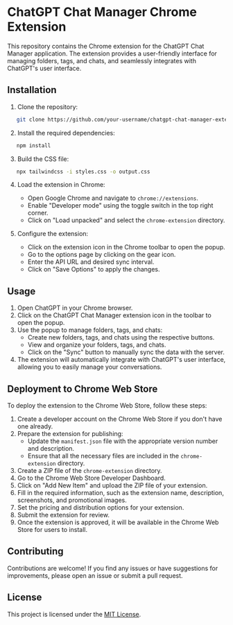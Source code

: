 # ChatGPT Chat Manager Chrome Extension

This repository contains the Chrome extension for the ChatGPT Chat Manager application. The extension provides a user-friendly interface for managing folders, tags, and chats, and seamlessly integrates with ChatGPT's user interface.

## Installation

1. Clone the repository:
```sh
   git clone https://github.com/your-username/chatgpt-chat-manager-extension.git
```

2. Install the required dependencies:
```sh
   npm install
```

3. Build the CSS file:
```sh
   npx tailwindcss -i styles.css -o output.css
```

4. Load the extension in Chrome:
   - Open Google Chrome and navigate to `chrome://extensions`.
   - Enable "Developer mode" using the toggle switch in the top right corner.
   - Click on "Load unpacked" and select the `chrome-extension` directory.

5. Configure the extension:
   - Click on the extension icon in the Chrome toolbar to open the popup.
   - Go to the options page by clicking on the gear icon.
   - Enter the API URL and desired sync interval.
   - Click on "Save Options" to apply the changes.

## Usage

1. Open ChatGPT in your Chrome browser.
2. Click on the ChatGPT Chat Manager extension icon in the toolbar to open the popup.
3. Use the popup to manage folders, tags, and chats:
   - Create new folders, tags, and chats using the respective buttons.
   - View and organize your folders, tags, and chats.
   - Click on the "Sync" button to manually sync the data with the server.
4. The extension will automatically integrate with ChatGPT's user interface, allowing you to easily manage your conversations.

## Deployment to Chrome Web Store

To deploy the extension to the Chrome Web Store, follow these steps:

1. Create a developer account on the Chrome Web Store if you don't have one already.
2. Prepare the extension for publishing:
   - Update the `manifest.json` file with the appropriate version number and description.
   - Ensure that all the necessary files are included in the `chrome-extension` directory.
3. Create a ZIP file of the `chrome-extension` directory.
4. Go to the Chrome Web Store Developer Dashboard.
5. Click on "Add New Item" and upload the ZIP file of your extension.
6. Fill in the required information, such as the extension name, description, screenshots, and promotional images.
7. Set the pricing and distribution options for your extension.
8. Submit the extension for review.
9. Once the extension is approved, it will be available in the Chrome Web Store for users to install.

## Contributing

Contributions are welcome! If you find any issues or have suggestions for improvements, please open an issue or submit a pull request.

## License

This project is licensed under the [MIT License](LICENSE).
